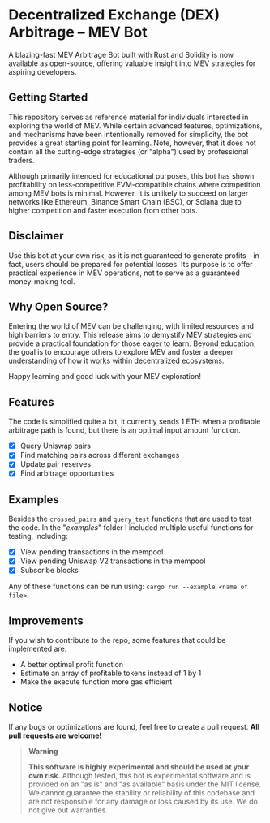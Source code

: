 # Decentralized Exchange (DEX) Arbitrage – MEV Bot

A blazing-fast MEV Arbitrage Bot built with Rust and Solidity is now available as open-source, offering valuable insight into MEV strategies for aspiring developers.

## Getting Started
This repository serves as reference material for individuals interested in exploring the world of MEV. While certain advanced features, optimizations, and mechanisms have been intentionally removed for simplicity, the bot provides a great starting point for learning. Note, however, that it does not contain all the cutting-edge strategies (or "alpha") used by professional traders.

Although primarily intended for educational purposes, this bot has shown profitability on less-competitive EVM-compatible chains where competition among MEV bots is minimal. However, it is unlikely to succeed on larger networks like Ethereum, Binance Smart Chain (BSC), or Solana due to higher competition and faster execution from other bots.

## Disclaimer
Use this bot at your own risk, as it is not guaranteed to generate profits—in fact, users should be prepared for potential losses. Its purpose is to offer practical experience in MEV operations, not to serve as a guaranteed money-making tool.

## Why Open Source?
Entering the world of MEV can be challenging, with limited resources and high barriers to entry. This release aims to demystify MEV strategies and provide a practical foundation for those eager to learn. Beyond education, the goal is to encourage others to explore MEV and foster a deeper understanding of how it works within decentralized ecosystems.


Happy learning and good luck with your MEV exploration!


## Features
The code is simplified quite a bit, it currently sends 1 ETH when a profitable arbitrage path is found, but there is an optimal input amount function.
- [x] Query Uniswap pairs
- [x] Find matching pairs across different exchanges
- [x] Update pair reserves
- [x] Find arbitrage opportunities

## Examples
Besides the `crossed_pairs` and `query_test` functions that are used to test the code. In the "*examples*" folder I included multiple useful functions for testing, including:
- [x] View pending transactions in the mempool
- [x] View pending Uniswap V2 transactions in the mempool
- [x] Subscribe blocks

Any of these functions can be run using: `cargo run --example <name of file>`.

## Improvements
If you wish to contribute to the repo, some features that could be implemented are:
- A better optimal profit function
- Estimate an array of profitable tokens instead of 1 by 1
- Make the execute function more gas efficient

## Notice
If any bugs or optimizations are found, feel free to create a pull request. **All pull requests are welcome!** 

> **Warning**
>
> **This software is highly experimental and should be used at your own risk.** Although tested, this bot is experimental software and is provided on an "as is" and "as available" basis under the MIT license. We cannot guarantee the stability or reliability of this codebase and are not responsible for any damage or loss caused by its use. We do not give out warranties. 

